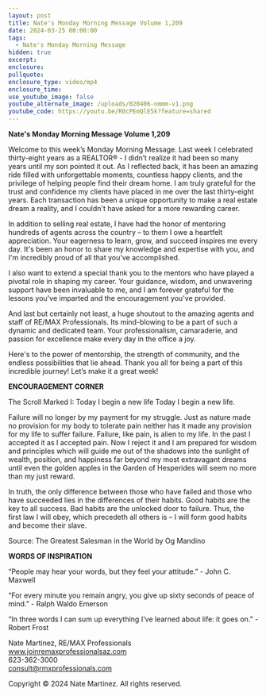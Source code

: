 ```yaml
---
layout: post
title: Nate's Monday Morning Message Volume 1,209
date: 2024-03-25 00:00:00
tags:
  - Nate's Monday Morning Message
hidden: true
excerpt:
enclosure:
pullquote:
enclosure_type: video/mp4
enclosure_time:
use_youtube_image: false
youtube_alternate_image: /uploads/020406-nmmm-v1.png
youtube_code: https://youtu.be/R0cPEmQlE5k?feature=shared
---
```

**Nate's Monday Morning Message Volume 1,209**

Welcome to this week’s Monday Morning Message. Last week I celebrated thirty-eight years as a REALTOR® - I didn’t realize it had been so many years until my son pointed it out. As I reflected back, it has been an amazing ride filled with unforgettable moments, countless happy clients, and the privilege of helping people find their dream home. I am truly grateful for the trust and confidence my clients have placed in me over the last thirty-eight years. Each transaction has been a unique opportunity to make a real estate dream a reality, and I couldn't have asked for a more rewarding career.

In addition to selling real estate, I have had the honor of mentoring hundreds of agents across the country – to them I owe a heartfelt appreciation. Your eagerness to learn, grow, and succeed inspires me every day. It's been an honor to share my knowledge and expertise with you, and I'm incredibly proud of all that you've accomplished.

I also want to extend a special thank you to the mentors who have played a pivotal role in shaping my career. Your guidance, wisdom, and unwavering support have been invaluable to me, and I am forever grateful for the lessons you've imparted and the encouragement you've provided.

And last but certainly not least, a huge shoutout to the amazing agents and staff of RE/MAX Professionals. Its mind-blowing to be a part of such a dynamic and dedicated team. Your professionalism, camaraderie, and passion for excellence make every day in the office a joy.

Here's to the power of mentorship, the strength of community, and the endless possibilities that lie ahead. Thank you all for being a part of this incredible journey! Let’s make it a great week!

**ENCOURAGEMENT CORNER**&nbsp;

The Scroll Marked I: Today I begin a new life Today I begin a new life.

Failure will no longer by my payment for my struggle. Just as nature made no provision for my body to tolerate pain neither has it made any provision for my life to suffer failure. Failure, like pain, is alien to my life. In the past I accepted it as I accepted pain. Now I reject it and I am prepared for wisdom and principles which will guide me out of the shadows into the sunlight of wealth, position, and happiness far beyond my most extravagant dreams until even the golden apples in the Garden of Hesperides will seem no more than my just reward.

In truth, the only difference between those who have failed and those who have succeeded lies in the differences of their habits. Good habits are the key to all success. Bad habits are the unlocked door to failure. Thus, the first law I will obey, which precedeth all others is – I will form good habits and become their slave.

Source: The Greatest Salesman in the World by Og Mandino

**WORDS OF INSPIRATION**

“People may hear your words, but they feel your attitude.” - John C. Maxwell

“For every minute you remain angry, you give up sixty seconds of peace of mind.” - Ralph Waldo Emerson

“In three words I can sum up everything I've learned about life: it goes on.” - Robert Frost

Nate Martinez, RE/MAX Professionals<br>www.joinremaxprofessionalsaz.com<br>623-362-3000<br>consult@rmxprofessionals.com

Copyright © 2024 Nate Martinez. All rights reserved.